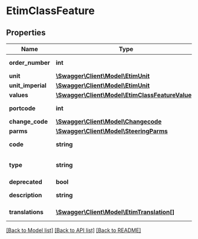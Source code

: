 # EtimClassFeature

## Properties
Name | Type | Description | Notes
------------ | ------------- | ------------- | -------------
**order_number** | **int** | Feature order number within this class, eg: 2 | [optional] 
**unit** | [**\Swagger\Client\Model\EtimUnit**](EtimUnit.md) |  | [optional] 
**unit_imperial** | [**\Swagger\Client\Model\EtimUnit**](EtimUnit.md) |  | [optional] 
**values** | [**\Swagger\Client\Model\EtimClassFeatureValue[]**](EtimClassFeatureValue.md) |  | [optional] 
**portcode** | **int** | Only applicable in Modelling Class | [optional] 
**change_code** | [**\Swagger\Client\Model\Changecode**](Changecode.md) |  | [optional] 
**parms** | [**\Swagger\Client\Model\SteeringParms**](SteeringParms.md) |  | [optional] 
**code** | **string** | Feature code, eg: \&quot;EF000001\&quot; | [optional] 
**type** | **string** | Featuretype  Alphanummeric  Numeric  Range  Logical | [optional] 
**deprecated** | **bool** |  | [optional] 
**description** | **string** | Feature description in the requested language | [optional] 
**translations** | [**\Swagger\Client\Model\EtimTranslation[]**](EtimTranslation.md) | Feature translations for all entitled languages | [optional] 

[[Back to Model list]](../../README.md#documentation-for-models) [[Back to API list]](../../README.md#documentation-for-api-endpoints) [[Back to README]](../../README.md)

